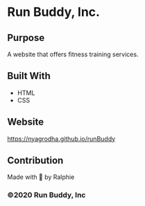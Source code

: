 # Run Buddy, Inc.

## Purpose
A website that offers fitness training services.

## Built With
* HTML
* CSS

## Website
https://nyagrodha.github.io/runBuddy

## Contribution
Made with 🤎 by Ralphie


### ©️2020 Run Buddy, Inc
